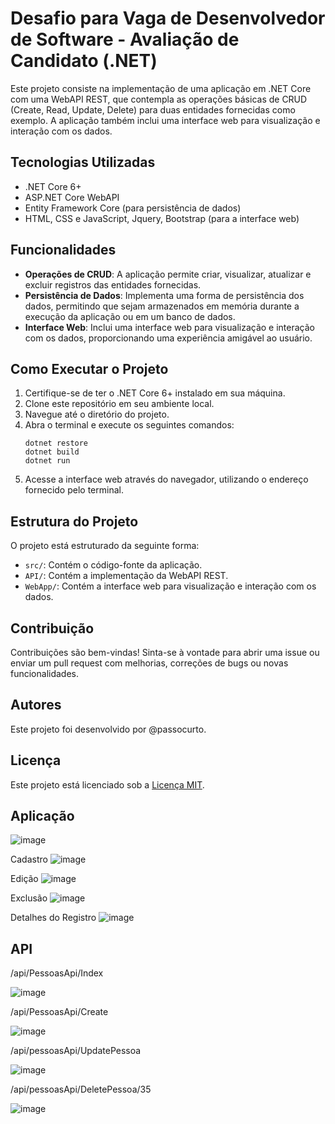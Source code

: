# Desafio para Vaga de Desenvolvedor de Software - Avaliação de Candidato (.NET)

Este projeto consiste na implementação de uma aplicação em .NET Core com uma WebAPI REST, que contempla as operações básicas de CRUD (Create, Read, Update, Delete) para duas entidades fornecidas como exemplo. A aplicação também inclui uma interface web para visualização e interação com os dados.

## Tecnologias Utilizadas
- .NET Core 6+
- ASP.NET Core WebAPI
- Entity Framework Core (para persistência de dados)
- HTML, CSS e JavaScript, Jquery, Bootstrap (para a interface web)

## Funcionalidades
- **Operações de CRUD**: A aplicação permite criar, visualizar, atualizar e excluir registros das entidades fornecidas.
- **Persistência de Dados**: Implementa uma forma de persistência dos dados, permitindo que sejam armazenados em memória durante a execução da aplicação ou em um banco de dados.
- **Interface Web**: Inclui uma interface web para visualização e interação com os dados, proporcionando uma experiência amigável ao usuário.

## Como Executar o Projeto
1. Certifique-se de ter o .NET Core 6+ instalado em sua máquina.
2. Clone este repositório em seu ambiente local.
3. Navegue até o diretório do projeto.
4. Abra o terminal e execute os seguintes comandos:
   ```
   dotnet restore
   dotnet build
   dotnet run
   ```
5. Acesse a interface web através do navegador, utilizando o endereço fornecido pelo terminal.

## Estrutura do Projeto
O projeto está estruturado da seguinte forma:
- `src/`: Contém o código-fonte da aplicação.
- `API/`: Contém a implementação da WebAPI REST.
- `WebApp/`: Contém a interface web para visualização e interação com os dados.

## Contribuição
Contribuições são bem-vindas! Sinta-se à vontade para abrir uma issue ou enviar um pull request com melhorias, correções de bugs ou novas funcionalidades.

## Autores
Este projeto foi desenvolvido por @passocurto.

## Licença
Este projeto está licenciado sob a [Licença MIT](LICENSE).


## Aplicação
![image](https://github.com/passocurto/desafioLar/assets/1081320/8f597e04-6e3e-4e64-b02c-d58913b4597e)


Cadastro
![image](https://github.com/passocurto/desafioLar/assets/1081320/cf5120ec-cd71-447c-b2d8-313dd18c8905)

Edição 
![image](https://github.com/passocurto/desafioLar/assets/1081320/03868ace-0aa8-4096-aade-e69314c710f4)

Exclusão
![image](https://github.com/passocurto/desafioLar/assets/1081320/678d9def-0a40-4dbc-afa4-0ae450bb9c3b)


Detalhes do Registro
![image](https://github.com/passocurto/desafioLar/assets/1081320/cce9892f-eecf-4dc2-a95e-3b765dd09036)


## API

/api/PessoasApi/Index

![image](https://github.com/passocurto/desafioLar/assets/1081320/7182bc70-0938-4d1e-8156-e48850d02178)

/api/PessoasApi/Create

![image](https://github.com/passocurto/desafioLar/assets/1081320/3f2e5caa-da4e-4438-9e4b-27aa8e64760b)

/api/pessoasApi/UpdatePessoa

![image](https://github.com/passocurto/desafioLar/assets/1081320/14a7d022-e0b6-4ac0-994d-5a9ca9ca28ef)

/api/pessoasApi/DeletePessoa/35

![image](https://github.com/passocurto/desafioLar/assets/1081320/16c9977f-f96b-4e8f-aa25-4655ded67128)









